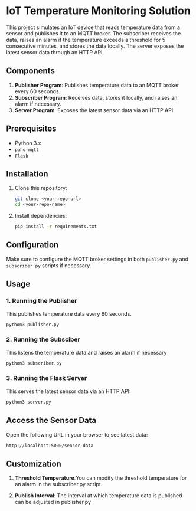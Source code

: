 # IoT Temperature Monitoring Solution

This project simulates an IoT device that reads temperature data from a sensor and publishes it to an MQTT broker. The subscriber receives the data, raises an alarm if the temperature exceeds a threshold for 5 consecutive minutes, and stores the data locally. The server exposes the latest sensor data through an HTTP API.

## Components
1. **Publisher Program**: Publishes temperature data to an MQTT broker every 60 seconds.
2. **Subscriber Program**: Receives data, stores it locally, and raises an alarm if necessary.
3. **Server Program**: Exposes the latest sensor data via an HTTP API.

## Prerequisites
- Python 3.x
- `paho-mqtt`
- `Flask`

## Installation
1. Clone this repository:
    ```bash
    git clone <your-repo-url>
    cd <your-repo-name>
    ```

2. Install dependencies:
    ```bash
    pip install -r requirements.txt
    ```
## Configuration
Make sure to configure the MQTT broker settings in both `publisher.py` and `subscriber.py` scripts if necessary.

## Usage

### 1. Running the Publisher
This publishes temperature data every 60 seconds.
```bash
python3 publisher.py
```
### 2. Running the Subsciber
This listens the temperature data and raises an alarm if necessary
```bash
python3 subscriber.py
```
### 3. Running the Flask Server
This serves the latest sensor data via an HTTP API:
```bash
python3 server.py
```
## Access the Sensor Data
Open the following URL in your browser to see latest data:
```bash
http://localhost:5000/sensor-data
```

## Customization
1. **Threshold Temperature**:You can modify the threshold temperature for an alarm in the subscriber.py script.

2. **Publish Interval**: The interval at which temperature data is published can be adjusted in publisher.py
